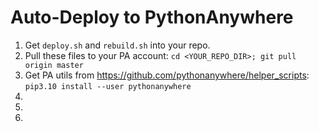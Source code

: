 # Auto-Deploy to PythonAnywhere

1. Get `deploy.sh` and `rebuild.sh` into your repo.
1. Pull these files to your PA account: `cd <YOUR_REPO_DIR>; git pull origin master`
1. Get PA utils from https://github.com/pythonanywhere/helper_scripts: `pip3.10 install --user pythonanywhere`
1.
1. 
1.  
